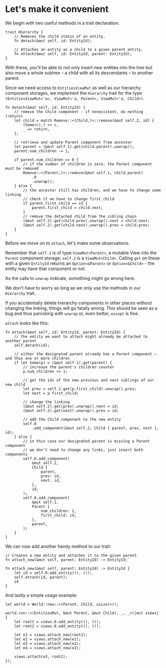 # Let's make it convenient

We begin with two useful methods in a trait declaration:

```rust, noplaypen
trait Hierarchy {
    // Removes the child status of an entity.
    fn detach(&mut self, id: EntityId);

    // Attaches an entity as a child to a given parent entity.
    fn attach(&mut self, id: EntityId, parent: EntityId);
}
```

With these, you'll be able to not only insert new entities into the tree but also move a whole subtree – a child with all its descendants – to another parent.

Since we need access to `EntitiesViewMut` as well as our hierarchy component storages, we implement the `Hierarchy` trait for the type `(EntitiesViewMut<'a>, ViewMut<'a, Parent>, ViewMut<'a, Child>)`.

```rust, noplaypen
fn detach(&mut self, id: EntityId) {
    // remove the Child component - if nonexistent, do nothing (return)
    let child = match Remove::<(Child,)>::remove(&mut self.2, id) {
        (Some(c),) => c,
        _ => return,
    };

    // retrieve and update Parent component from ancestor
    let parent = (&mut self.1).get(child.parent).unwrap();
    parent.num_children -= 1;

    if parent.num_children == 0 {
        // if the number of children is zero, the Parent component must be removed
        Remove::<(Parent,)>::remove(&mut self.1, child.parent)
            .0
            .unwrap();
    } else {
        // the ancestor still has children, and we have to change some linking
        // check if we have to change first_child
        if parent.first_child == id {
            parent.first_child = child.next;
        }
        // remove the detached child from the sibling chain
        (&mut self.2).get(child.prev).unwrap().next = child.next;
        (&mut self.2).get(child.next).unwrap().prev = child.prev;
    }
}
```

Before we move on to `attach`, let's make some observations.

Remember that `self.1` is of type `ViewMut<Parent>`, a mutable View into the `Parent` component storage; `self.2` is a `ViewMut<Child>`. Calling `get` on these with a given `EntityId` returns an `Option<&Parent>` or `Option<&Child>` - the entity may have that component or not.

As the calls to `unwrap` indicate, something might go wrong here.

We don't have to worry as long as we only use the methods in our `Hierarchy` trait.

If you accidentally delete hierarchy components in other places without changing the linking, things will go fatally wrong. This should be seen as a bug and thus panicking with `unwrap` or, even better, `except` is fine.

`attach` looks like this:

```rust, noplaypen
fn attach(&mut self, id: EntityId, parent: EntityId) {
    // the entity we want to attach might already be attached to another parent
    self.detach(id);

    // either the designated parent already has a Parent component – and thus one or more children
    if let Some(p) = (&mut self.1).get(parent) {
        // increase the parent's children counter
        p.num_children += 1;

        // get the ids of the new previous and next siblings of our new child
        let prev = self.2.get(p.first_child).unwrap().prev;
        let next = p.first_child;

        // change the linking
        (&mut self.2).get(prev).unwrap().next = id;
        (&mut self.2).get(next).unwrap().prev = id;

        // add the Child component to the new entity
        self.0
            .add_component(&mut self.2, Child { parent, prev, next }, id);
    } else {
        // in this case our designated parent is missing a Parent component
        // we don't need to change any links, just insert both components
        self.0.add_component(
            &mut self.2,
            Child {
                parent,
                prev: id,
                next: id,
            },
            id,
        );
        self.0.add_component(
            &mut self.1,
            Parent {
                num_children: 1,
                first_child: id,
            },
            parent,
        );
    }
}
```

We can now add another handy method to our trait:

```rust, noplaypen
// Creates a new entity and attaches it to the given parent.
fn attach_new(&mut self, parent: EntityId) -> EntityId;`
```

```rust, noplaypen
fn attach_new(&mut self, parent: EntityId) -> EntityId {
    let id = self.0.add_entity((), ());
    self.attach(id, parent);
    id
}
```

And lastly a simple usage example:

```rust, noplaypen
let world = World::new::<(Parent, Child, usize)>();

world.run::<(EntitiesMut, &mut Parent, &mut Child), _, _>(|mut views| {
    let root1 = views.0.add_entity((), ());
    let root2 = views.0.add_entity((), ());

    let e1 = views.attach_new(root1);
    let e2 = views.attach_new(e1);
    let e3 = views.attach_new(e1);
    let e4 = views.attach_new(e3);

    views.attach(e3, root2);
});
```
